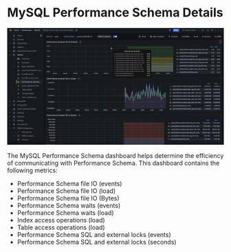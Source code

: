 # MySQL Performance Schema Details

![!image](../../images/PMM_MySQL_Performance_Schema_Details.jpg)

The MySQL Performance Schema dashboard helps determine the efficiency of communicating with Performance Schema. This dashboard contains the following metrics:

- Performance Schema file IO (events)
- Performance Schema file IO (load)
- Performance Schema file IO (Bytes)
- Performance Schema waits (events)
- Performance Schema waits (load)
- Index access operations (load)
- Table access operations (load)
- Performance Schema SQL and external locks (events)
- Performance Schema SQL and external locks (seconds)
